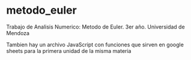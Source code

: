 # metodo_euler
Trabajo de Analisis Numerico: Metodo de Euler. 3er año. Universidad de Mendoza

Tambien hay un archivo JavaScript con funciones que sirven en google sheets para la primera unidad de la misma materia
